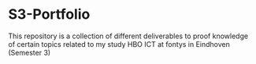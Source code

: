# S3-Portfolio
This repository is a collection of different deliverables to proof knowledge of certain topics related to my study HBO ICT at fontys in Eindhoven (Semester 3)
